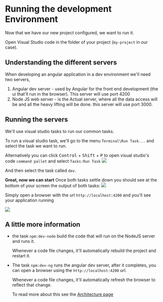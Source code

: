 # Running the development Environment
Now that we have our new project configured, we want to run it.

Open Visual Studio code in the folder of your project (`my-project` in our case).


## Understanding the different servers
When developing an angular application in a dev environment we'll need two servers,
1. Angular dev server - used by Angular for the front end development (the ui that'll run in the browser). This server will use port 4200
2. Node JS web server - is the Actual server, where all the data access will be and all the heavy lifting will be done. this server will use port 3000.

## Running the servers
We'll use visual studio tasks to run our common tasks. 

To run a visual studio task, we'll go to the menu `Terminal\Run Task...` and select the task we want to run.

Alternatively you can click <kbd>Control</kbd> + <kbd>Shift</kbd> + <kbd>P</kbd> to open visual studio's code `command pallet`
and select `Tasks:Run Task`
![](/2019-09-23_14h40_29.png)

And then select the task called `dev`.

**Great, now we can start**
Once both tasks settle down you should see at the bottom of your screen the output of both tasks:
![](/2019-10-06_12h04_03.png)

Simply open a browser with the url `http://localhost:4200` and you'll see your application running

![](/the-first-application-stage.png)


## A little more information
* the task `npm:dev-node` build the code that will run on the NodeJS server and runs it. 

  Whenever a code file changes, it'll automatically rebuild the project and restart it.

* The task `npm:dev-ng` runs the angular dev server, after it completes, you can open a browser using the `http://localhost:4200` url.

  Whenever a code file changes, it'll automatically refresh the browser to reflect that change.

  To read more about this see the [Architecture page](architecture)